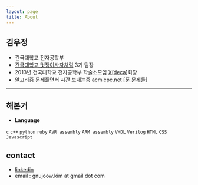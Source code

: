 ```yaml
---
layout: page
title: About
---
```


## 김우정

  - 건국대학교 전자공학부
  - [건국대학교 멋쟁이사자처럼](https://www.facebook.com/likelionkonkuk/?fref=ts) 3기 팀장
  - 2013년 건국대학교 전자공학부 학술소모임 [X[deca]](http://www.xdeca.com)회장
  - 알고리즘 문제풀면서 시간 보내는중 acmicpc.net [[푼 문제들]](https://www.acmicpc.net/user/gnujoow)

---

## 해본거

  - **Language**

  `c` `c++` `python` `ruby` `AVR assembly` `ARM assembly` `VHDL` `Verilog` `HTML` `CSS` `Javascript`

## contact

 - [linkedin](https://kr.linkedin.com/in/wjkim90)
 - email : gnujoow.kim at gmail dot com